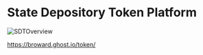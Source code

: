 # State Depository Token Platform

![SDTOverview](https://github.com/user-attachments/assets/1864dcd5-c548-4b09-9125-a3ec9dedf996)

https://broward.ghost.io/token/

